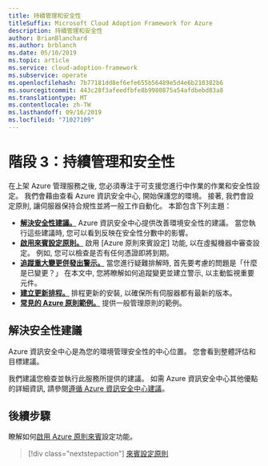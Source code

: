 ```yaml
---
title: 持續管理和安全性
titleSuffix: Microsoft Cloud Adoption Framework for Azure
description: 持續管理和安全性
author: BrianBlanchard
ms.author: brblanch
ms.date: 05/10/2019
ms.topic: article
ms.service: cloud-adoption-framework
ms.subservice: operate
ms.openlocfilehash: 7b77181dd8ef6efe655b56489e5d4e6b210382b6
ms.sourcegitcommit: 443c28f3afeedfbfe8b9980875a54afdbebd83a8
ms.translationtype: MT
ms.contentlocale: zh-TW
ms.lasthandoff: 09/16/2019
ms.locfileid: "71027109"
---
```

# <a name="phase-3-ongoing-management-and-security"></a>階段 3：持續管理和安全性

在上架 Azure 管理服務之後, 您必須專注于可支援您進行中作業的作業和安全性設定。 我們會藉由查看 Azure 資訊安全中心, 開始保護您的環境。 接著, 我們會設定原則, 讓伺服器保持合規性並將一般工作自動化。 本節包含下列主題：

- **[解決安全性建議。](#address-security-recommendations)** Azure 資訊安全中心提供改善環境安全性的建議。 當您執行這些建議時, 您可以看到反映在安全性分數中的影響。
- **[啟用來賓設定原則。](./guest-configuration-policy.md)** 啟用 [Azure 原則來賓設定] 功能, 以在虛擬機器中審查設定。 例如, 您可以檢查是否有任何憑證即將到期。
- **[追蹤重大變更併發出警示。](./enable-tracking-alerting.md)** 當您進行疑難排解時, 首先要考慮的問題是「什麼是已變更？」 在本文中, 您將瞭解如何追蹤變更並建立警示, 以主動監視重要元件。
- **[建立更新排程。](./update-schedules.md)** 排程更新的安裝, 以確保所有伺服器都有最新的版本。
- **[常見的 Azure 原則範例。](./common-policies.md)** 提供一般管理原則的範例。

## <a name="address-security-recommendations"></a>解決安全性建議

Azure 資訊安全中心是為您的環境管理安全性的中心位置。 您會看到整體評估和目標建議。

我們建議您檢查並執行此服務所提供的建議。 如需 Azure 資訊安全中心其他優點的詳細資訊, 請參閱[遵循 Azure 資訊安全中心建議](https://docs.microsoft.com/azure/migrate/migrate-best-practices-security-management#best-practice-follow-azure-security-center-recommendations)。

## <a name="next-steps"></a>後續步驟

瞭解如何[啟用 Azure 原則來賓](./guest-configuration-policy.md)設定功能。

> [!div class="nextstepaction"]
> [來賓設定原則](./guest-configuration-policy.md)
